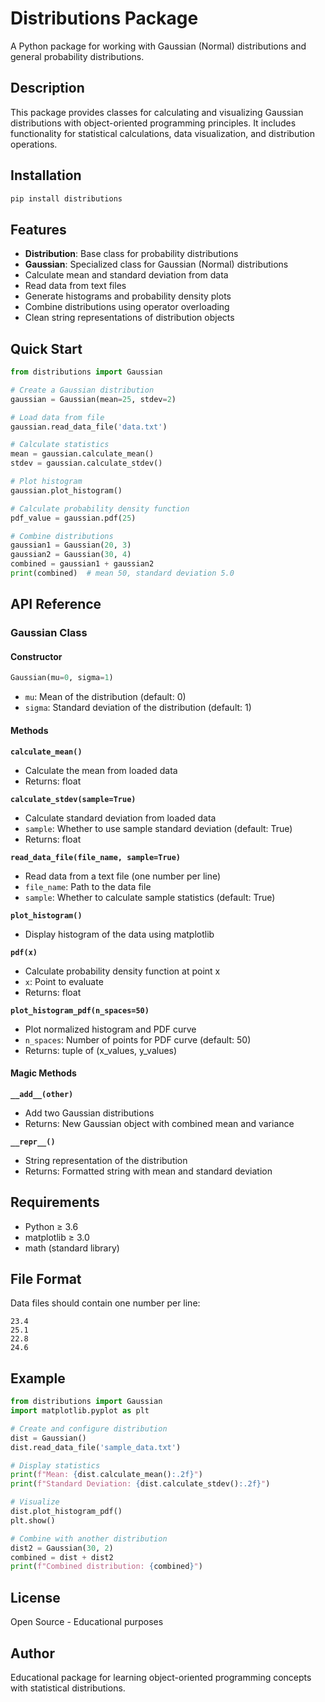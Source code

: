 # Distributions Package

A Python package for working with Gaussian (Normal) distributions and general probability distributions.

## Description

This package provides classes for calculating and visualizing Gaussian distributions with object-oriented programming principles. It includes functionality for statistical calculations, data visualization, and distribution operations.

## Installation

```bash
pip install distributions
```

## Features

- **Distribution**: Base class for probability distributions
- **Gaussian**: Specialized class for Gaussian (Normal) distributions
- Calculate mean and standard deviation from data
- Read data from text files
- Generate histograms and probability density plots
- Combine distributions using operator overloading
- Clean string representations of distribution objects

## Quick Start

```python
from distributions import Gaussian

# Create a Gaussian distribution
gaussian = Gaussian(mean=25, stdev=2)

# Load data from file
gaussian.read_data_file('data.txt')

# Calculate statistics
mean = gaussian.calculate_mean()
stdev = gaussian.calculate_stdev()

# Plot histogram
gaussian.plot_histogram()

# Calculate probability density function
pdf_value = gaussian.pdf(25)

# Combine distributions
gaussian1 = Gaussian(20, 3)
gaussian2 = Gaussian(30, 4)
combined = gaussian1 + gaussian2
print(combined)  # mean 50, standard deviation 5.0
```

## API Reference

### Gaussian Class

#### Constructor

```python
Gaussian(mu=0, sigma=1)
```

- `mu`: Mean of the distribution (default: 0)
- `sigma`: Standard deviation of the distribution (default: 1)

#### Methods

**`calculate_mean()`**

- Calculate the mean from loaded data
- Returns: float

**`calculate_stdev(sample=True)`**

- Calculate standard deviation from loaded data
- `sample`: Whether to use sample standard deviation (default: True)
- Returns: float

**`read_data_file(file_name, sample=True)`**

- Read data from a text file (one number per line)
- `file_name`: Path to the data file
- `sample`: Whether to calculate sample statistics (default: True)

**`plot_histogram()`**

- Display histogram of the data using matplotlib

**`pdf(x)`**

- Calculate probability density function at point x
- `x`: Point to evaluate
- Returns: float

**`plot_histogram_pdf(n_spaces=50)`**

- Plot normalized histogram and PDF curve
- `n_spaces`: Number of points for PDF curve (default: 50)
- Returns: tuple of (x_values, y_values)

#### Magic Methods

**`__add__(other)`**

- Add two Gaussian distributions
- Returns: New Gaussian object with combined mean and variance

**`__repr__()`**

- String representation of the distribution
- Returns: Formatted string with mean and standard deviation

## Requirements

- Python ≥ 3.6
- matplotlib ≥ 3.0
- math (standard library)

## File Format

Data files should contain one number per line:

```
23.4
25.1
22.8
24.6
```

## Example

```python
from distributions import Gaussian
import matplotlib.pyplot as plt

# Create and configure distribution
dist = Gaussian()
dist.read_data_file('sample_data.txt')

# Display statistics
print(f"Mean: {dist.calculate_mean():.2f}")
print(f"Standard Deviation: {dist.calculate_stdev():.2f}")

# Visualize
dist.plot_histogram_pdf()
plt.show()

# Combine with another distribution
dist2 = Gaussian(30, 2)
combined = dist + dist2
print(f"Combined distribution: {combined}")
```

## License

Open Source - Educational purposes

## Author

Educational package for learning object-oriented programming concepts with statistical distributions.
